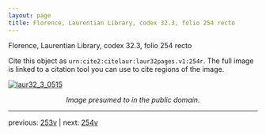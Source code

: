 ```yaml
---
layout: page
title: Florence, Laurentian Library, codex 32.3, folio 254 recto
---
```


Florence, Laurentian Library, codex 32.3, folio 254 recto

Cite this object as `urn:cite2:citelaur:laur32pages.v1:254r`.  The full image is linked to a citation tool you can use to cite regions of the image.

[![laur32_3_0515](http://www.homermultitext.org/iipsrv?IIIF=/project/homer/pyramidal/deepzoom/citelaur/laur32imgs/v1/laur32_3_0515.tif/full/800,/0/default.jpg)](http://www.homermultitext.org/ict2/?urn=urn:cite2:citelaur:laur32imgs.v1:laur32_3_0515) 

<p style="text-align: center; font-style: italic;">Image presumed to in the public domain.</p>

---

previous: [253v](../253v/) | next: [254v](../254v/)